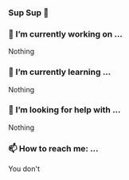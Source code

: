 ### Sup Sup 👋

<h3> 🔭 I’m currently working on ...</h3>
 Nothing
<h3> 🌱 I’m currently learning ... </h3>
Nothing
<h3> 🤔 I’m looking for help with ... </h3>
Nothing
<h3> 📫 How to reach me: ... </h3>
You don't

